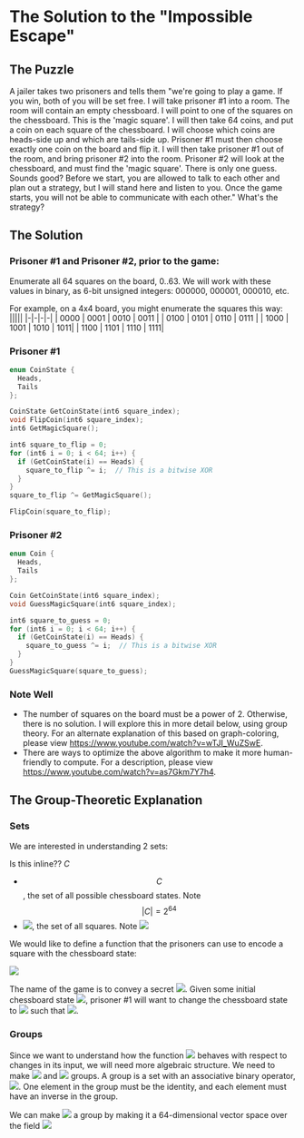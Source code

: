 # The Solution to the "Impossible Escape"

## The Puzzle

A jailer takes two prisoners and tells them "we're going to play a game. If you win, both of you will be set free. I will take prisoner #1 into a room. The room will contain an empty chessboard. I will point to one of the squares on the chessboard. This is the 'magic square'. I will then take 64 coins, and put a coin on each square of the chessboard. I will choose which coins are heads-side up and which are tails-side up. Prisoner #1 must then choose exactly one coin on the board and flip it. I will then take prisoner #1 out of the room, and bring prisoner #2 into the room. Prisoner #2 will look at the chessboard, and must find the 'magic square'. There is only one guess. Sounds good? Before we start, you are allowed to talk to each other and plan out a strategy, but I will stand here and listen to you. Once the game starts, you will not be able to communicate with each other." What's the strategy?

## The Solution

### Prisoner #1 and Prisoner #2, prior to the game:
Enumerate all 64 squares on the board, 0..63. We will work with these values in binary, as 6-bit unsigned integers: 000000, 000001, 000010, etc.

For example, on a 4x4 board, you might enumerate the squares this way:
|||||
|-|-|-|-|
| 0000 | 0001 | 0010 | 0011 |
| 0100 | 0101 | 0110 | 0111 |
| 1000 | 1001 | 1010 | 1011|
| 1100 | 1101 | 1110 | 1111|

###  Prisoner #1
```cpp
enum CoinState {
  Heads,
  Tails
};

CoinState GetCoinState(int6 square_index);
void FlipCoin(int6 square_index);
int6 GetMagicSquare();

int6 square_to_flip = 0;
for (int6 i = 0; i < 64; i++) {
  if (GetCoinState(i) == Heads) {
    square_to_flip ^= i;  // This is a bitwise XOR
  }
}
square_to_flip ^= GetMagicSquare();

FlipCoin(square_to_flip);
```

### Prisoner #2
```cpp
enum Coin {
  Heads,
  Tails
};

Coin GetCoinState(int6 square_index);
void GuessMagicSquare(int6 square_index);

int6 square_to_guess = 0;
for (int6 i = 0; i < 64; i++) {
  if (GetCoinState(i) == Heads) {
    square_to_guess ^= i;  // This is a bitwise XOR
  }
}
GuessMagicSquare(square_to_guess);
```

### Note Well
- The number of squares on the board must be a power of 2. Otherwise, there is no solution. I will explore this in more detail below, using group theory. For an alternate explanation of this based on graph-coloring, please view https://www.youtube.com/watch?v=wTJI_WuZSwE. 
- There are ways to optimize the above algorithm to make it more human-friendly to compute.  For a description, please view https://www.youtube.com/watch?v=as7Gkm7Y7h4.

## The Group-Theoretic Explanation

### Sets

We are interested in understanding 2 sets:

Is this inline?? $C$

- $$C$$, the set of all possible chessboard states. Note $$|C|=2^{64}$$
- <img src="https://render.githubusercontent.com/render/math?math=S">, the set of all squares. Note <img src="https://render.githubusercontent.com/render/math?math=|S|=64">

We would like to define a function that the prisoners can use to encode a square with the chessboard state:

<img src="https://render.githubusercontent.com/render/math?math=f : C \rightarrow S">

The name of the game is to convey a secret <img src="https://render.githubusercontent.com/render/math?math=s \in S">. Given some initial chessboard state <img src="https://render.githubusercontent.com/render/math?math=c_{0} \in C">, prisoner #1 will want to change the
chessboard state to <img src="https://render.githubusercontent.com/render/math?math=c_{1} \in C"> such that <img src="https://render.githubusercontent.com/render/math?math=f(c_{1}) = s">.

### Groups

Since we want to understand how the function <img src="https://render.githubusercontent.com/render/math?math=f"> behaves with respect to changes in its input, we will need more algebraic structure. We need to make <img src="https://render.githubusercontent.com/render/math?math=C"> 
and <img src="https://render.githubusercontent.com/render/math?math=S"> groups. A group is a set with an associative binary operator, <img src="https://render.githubusercontent.com/render/math?math=+">. One element in the group must be the identity, and each element must have an inverse in the group.

We can make <img src="https://render.githubusercontent.com/render/math?math=C"> a group by making it a 64-dimensional vector space over the field <img src="https://render.githubusercontent.com/render/math?math=\{0,1\}">
